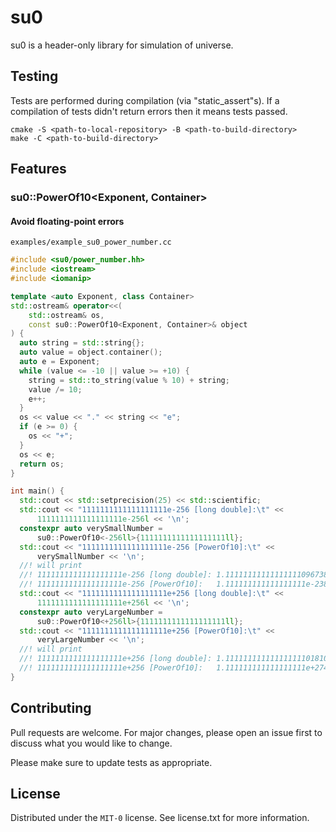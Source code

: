 # su0

su0 is a header-only library for simulation of universe.

## Testing

Tests are performed during compilation (via "static_assert"s). 
If a compilation of tests didn't return errors then it means tests passed.

```console
cmake -S <path-to-local-repository> -B <path-to-build-directory>
make -C <path-to-build-directory>
```

## Features

### su0::PowerOf10<Exponent, Container>

#### Avoid floating-point errors

`examples/example_su0_power_number.cc`
```c++
#include <su0/power_number.hh>
#include <iostream>
#include <iomanip>

template <auto Exponent, class Container>
std::ostream& operator<<(
    std::ostream& os,
    const su0::PowerOf10<Exponent, Container>& object
) {
  auto string = std::string{};
  auto value = object.container();
  auto e = Exponent;
  while (value <= -10 || value >= +10) {
    string = std::to_string(value % 10) + string;
    value /= 10;
    e++;
  }
  os << value << "." << string << "e";
  if (e >= 0) {
    os << "+";
  }
  os << e;
  return os;
}

int main() {
  std::cout << std::setprecision(25) << std::scientific;
  std::cout << "1111111111111111111e-256 [long double]:\t" <<
      1111111111111111111e-256l << '\n';
  constexpr auto verySmallNumber =
      su0::PowerOf10<-256ll>{1111111111111111111ll};
  std::cout << "1111111111111111111e-256 [PowerOf10]:\t" <<
      verySmallNumber << '\n';
  //! will print
  //! 1111111111111111111e-256 [long double]: 1.1111111111111111109673800e-238
  //! 1111111111111111111e-256 [PowerOf10]:   1.111111111111111111e-238
  std::cout << "1111111111111111111e+256 [long double]:\t" <<
      1111111111111111111e+256l << '\n';
  constexpr auto veryLargeNumber =
      su0::PowerOf10<+256ll>{1111111111111111111ll};
  std::cout << "1111111111111111111e+256 [PowerOf10]:\t" <<
      veryLargeNumber << '\n';
  //! will print
  //! 1111111111111111111e+256 [long double]: 1.1111111111111111110181092e+274
  //! 1111111111111111111e+256 [PowerOf10]:   1.111111111111111111e+274
}
```

## Contributing

Pull requests are welcome. For major changes, please open an issue first
to discuss what you would like to change.

Please make sure to update tests as appropriate.

## License

Distributed under the `MIT-0` license. See license.txt for more information.
